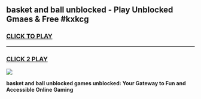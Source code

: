 
## basket and ball unblocked - Play Unblocked Gmaes & Free #kxkcg
<h3>
<a href="https://news.freeplayer.one?title=basket_and_ball_unblocked&ref=24F">CLICK TO PLAY</a></h3>
<hr>

<h3>
<a href="https://news.freeplayer.one?title=basket_and_ball_unblocked&ref=24F">CLICK 2 PLAY</a>
  
</h3>

<a href="https://news.freeplayer.one?title=basket_and_ball_unblocked&ref=24F/"><img src="https://clearcache.store/games.png"></a>


**basket and ball unblocked games unblocked: Your Gateway to Fun and Accessible Online Gaming**
